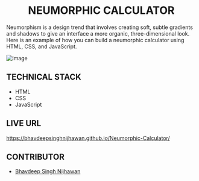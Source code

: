 <h1 align="center">NEUMORPHIC CALCULATOR</h1>

Neumorphism is a design trend that involves creating soft, subtle gradients and shadows to give an interface a more organic, three-dimensional look. Here is an example of how you can build a neumorphic calculator using HTML, CSS, and JavaScript.

![image](https://github.com/BhavdeepSinghNijhawan/Neumorphic-Calculator/assets/143419096/44984475-8ea0-431b-b896-74073259a60f)

## TECHNICAL STACK

- HTML
- CSS
- JavaScript

## LIVE URL

https://bhavdeepsinghnijhawan.github.io/Neumorphic-Calculator/

## CONTRIBUTOR

- [Bhavdeep Singh Nijhawan](https://www.linkedin.com/in/bhavdeep-singh-nijhawan-739634280)
